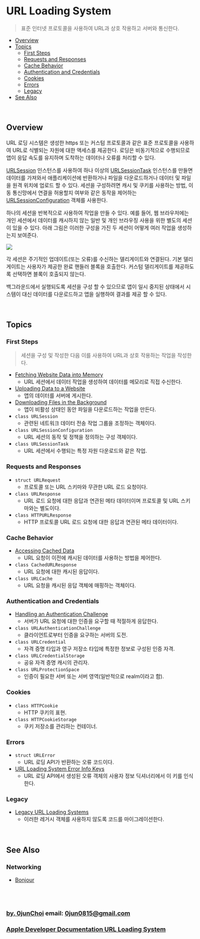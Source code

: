 # URL Loading System
> 표준 인터넷 프로토콜을 사용하여 URL과 상호 작용하고 서버와 통신한다.


* [Overview](#overview)
* [Topics](#topics)
    * [First Steps](#first-steps)
    * [Requests and Responses](#requests-and-responses)
    * [Cache Behavior](#cache-behavior)
    * [Authentication and Credentials](#authentication-and-credentials)
    * [Cookies](#cookies)
    * [Errors](#errors)
    * [Legacy](#legacy)
* [See Also](#see-also)


&nbsp;    
## Overview
URL 로딩 시스템은 생성한 https 또는 커스텀 프로토콜과 같은 표준 프로토콜을 사용하여 URL로 식별되는 자원에 대한 액세스를 제공한다. 로딩은 비동기적으로 수행되므로 앱이 응답 속도를 유지하며 도착하는 데이터나 오류를 처리할 수 있다.


[URLSession](https://developer.apple.com/documentation/foundation/urlsession) 인스턴스를 사용하여 하나 이상의 [URLSessionTask](https://developer.apple.com/documentation/foundation/urlsessiontask) 인스턴스를 만들면 데이터를 가져와서 애플리케이션에 반환하거나 파일을 다운로드하거나 데이터 및 파일을 원격 위치에 업로드 할 수 있다. 세션을 구성하려면 캐시 및 쿠키를 사용하는 방법, 이동 통신망에서 연결을 허용할지 여부와 같은 동작을 제어하는 [URLSessionConfiguration](https://developer.apple.com/documentation/foundation/urlsessionconfiguration) 객체를 사용한다.


하나의 세션을 반복적으로 사용하여 작업을 만들 수 있다. 예를 들어, 웹 브라우저에는 개인 세션에서 데이터를 캐시하지 않는 일반 및 개인 브라우징 사용을 위한 별도의 세션이 있을 수 있다. 아래 그림은 이러한 구성을 가진 두 세션이 어떻게 여러 작업을 생성하는지 보여준다.


![](https://docs-assets.developer.apple.com/published/4bf9c6d271/6789dd96-afdc-4c18-b8eb-01f9012dc04d.png)


각 세션은 주기적인 업데이트(또는 오류)를 수신하는 델리게이트와 연결된다. 기본 델리게이트는 사용자가 제공한 완료 핸들러 블록을 호출한다. 커스텀 델리게이트를 제공하도록 선택하면 블록이 호출되지 않는다.


백그라운드에서 실행되도록 세션을 구성 할 수 있으므로 앱이 일시 중지된 상태에서 시스템이 대신 데이터를 다운로드하고 앱을 실행하여 결과를 제공 할 수 있다.


&nbsp;      
## Topics
### First Steps
> 세션을 구성 및 작성한 다음 이를 사용하여 URL과 상호 작용하는 작업을 작성한다.

* [Fetching Website Data into Memory](https://developer.apple.com/documentation/foundation/url_loading_system/fetching_website_data_into_memory)
    * URL 세션에서 데이터 작업을 생성하여 데이터를 메모리로 직접 수신한다.
* [Uploading Data to a Website](https://developer.apple.com/documentation/foundation/url_loading_system/uploading_data_to_a_website)
    * 앱의 데이터를 서버에 게시한다.
* [Downloading Files in the Background](https://developer.apple.com/documentation/foundation/url_loading_system/downloading_files_in_the_background)
    * 앱이 비활성 상태인 동안 파일을 다운로드하는 작업을 만든다.
* `class URLSession`
    * 관련된 네트워크 데이터 전송 작업 그룹을 조정하는 객체이다.
* `class URLSessionConfiguration`
    * URL 세션의 동작 및 정책을 정의하는 구성 객체이다.
* `class URLSessionTask`
    * URL 세션에서 수행되는 특정 자원 다운로드와 같은 작업.
    

### Requests and Responses
* `struct URLRequest`
    * 프로토콜 또는 URL 스키마와 무관한 URL 로드 요청이다.
* `class URLResponse`
    * URL 로드 요청에 대한 응답과 연관된 메타 데이터이며 프로토콜 및 URL 스키마와는 별도이다.
* `class HTTPURLResponse`
    * HTTP 프로토콜 URL 로드 요청에 대한 응답과 연관된 메타 데이터이다.
    

### Cache Behavior
* [Accessing Cached Data](https://developer.apple.com/documentation/foundation/url_loading_system/accessing_cached_data)
    * URL 요청이 이전에 캐시된 데이터를 사용하는 방법을 제어한다.
* `class CachedURLResponse`
    * URL 요청에 대한 캐시된 응답이다.
* `class URLCache`
    * URL 요청을 캐시된 응답 객체에 매핑하는 객체이다.
    

### Authentication and Credentials
* [Handling an Authentication Challenge](https://developer.apple.com/documentation/foundation/url_loading_system/handling_an_authentication_challenge)
    * 서버가 URL 요청에 대한 인증을 요구할 때 적절하게 응답한다.
* `class URLAuthenticationChallenge`
    * 클라이언트로부터 인증을 요구하는 서버의 도전.
* `class URLCredential`
    * 자격 증명 타입과 영구 저장소 타입에 특정한 정보로 구성된 인증 자격. 
* `class URLCredentialStorage`
    * 공유 자격 증명 캐시의 관리자.
* `class URLProtectionSpace`
    * 인증이 필요한 서버 또는 서버 영역(일반적으로 realm이라고 함).
 
 
### Cookies
* `class HTTPCookie`
    * HTTP 쿠키의 표현.
* `class HTTPCookieStorage`
    * 쿠키 저장소를 관리하는 컨테이너.
    

### Errors
* `struct URLError`
    * URL 로딩 API가 반환하는 오류 코드이다.
* [URL Loading System Error Info Keys](https://developer.apple.com/documentation/foundation/url_loading_system/url_loading_system_error_info_keys)
    * URL 로딩 API에서 생성된 오류 객체의 사용자 정보 딕셔너리에서 이 키를 인식한다.
    

### Legacy
* [Legacy URL Loading Systems](https://developer.apple.com/documentation/foundation/url_loading_system/legacy_url_loading_systems)
    * 이러한 레거시 객체를 사용하지 않도록 코드를 마이그레이션한다.


&nbsp;
## See Also
### Networking
* [Bonjour](https://developer.apple.com/documentation/foundation/bonjour)


&nbsp;      
&nbsp;      
### [by. 0junChoi](https://github.com/0jun0815) email: <0jun0815@gmail.com>
### [Apple Developer Documentation URL Loading System](https://developer.apple.com/documentation/foundation/url_loading_system#2878017)
